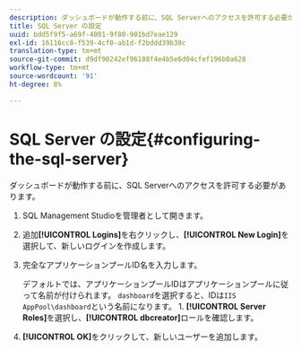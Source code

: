 ```yaml
---
description: ダッシュボードが動作する前に、SQL Serverへのアクセスを許可する必要があります。
title: SQL Server の設定
uuid: bdd5f9f5-a69f-4001-9f80-901bd7eae129
exl-id: 16116cc8-f539-4cf0-ab1d-f2bddd39b38c
translation-type: tm+mt
source-git-commit: d9df90242ef96188f4e4b5e6d04cfef196b0a628
workflow-type: tm+mt
source-wordcount: '91'
ht-degree: 8%

---
```


# SQL Server の設定{#configuring-the-sql-server}

ダッシュボードが動作する前に、SQL Serverへのアクセスを許可する必要があります。

1. SQL Management Studioを管理者として開きます。
1. 追加&#x200B;**[!UICONTROL Logins]**&#x200B;を右クリックし、**[!UICONTROL New Login]**&#x200B;を選択して、新しいログインを作成します。
1. 完全なアプリケーションプールID名を入力します。

   デフォルトでは、アプリケーションプールIDはアプリケーションプールに従って名前が付けられます。 `dashboard`を選択すると、IDは`IIS AppPool\dashboard`という名前になります。 1. **[!UICONTROL Server Roles]**&#x200B;を選択し、**[!UICONTROL dbcreator]**&#x200B;ロールを確認します。
1. **[!UICONTROL OK]**&#x200B;をクリックして、新しいユーザーを追加します。
